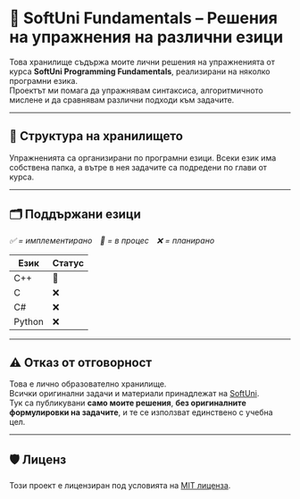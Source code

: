 # 📘 SoftUni Fundamentals – Решения на упражнения на различни езици

Това хранилище съдържа моите лични решения на упражненията от курса **SoftUni Programming Fundamentals**, реализирани на няколко програмни езика.  
Проектът ми помага да упражнявам синтаксиса, алгоритмичното мислене и да сравнявам различни подходи към задачите.

---

## 📁 Структура на хранилището

Упражненията са организирани по програмни езици. Всеки език има собствена папка, а вътре в нея задачите са подредени по глави от курса.

---

## 🗂️ Поддържани езици

*✅ = имплементирано 🚧 = в процес ❌ = планирано*

| Език   | Статус |
|--------|--------|
| C++    | 🚧     |
| C      | ❌     |
| C#     | ❌     |
| Python | ❌     |

---

## ⚠️ Отказ от отговорност

Това е лично образователно хранилище.  
Всички оригинални задачи и материали принадлежат на [SoftUni](https://softuni.bg).  
Тук са публикувани **само моите решения**, **без оригиналните формулировки на задачите**, и те се използват единствено с учебна цел.

---

## 🛡 Лиценз

Този проект е лицензиран под условията на [MIT лиценза](./LICENSE).
